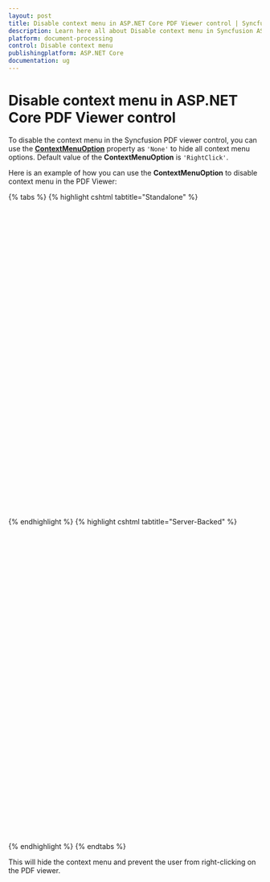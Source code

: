 ```yaml
---
layout: post
title: Disable context menu in ASP.NET Core PDF Viewer control | Syncfusion
description: Learn here all about Disable context menu in Syncfusion ASP.NET Core PDF Viewer control of Syncfusion Essential JS 2 and more.
platform: document-processing
control: Disable context menu
publishingplatform: ASP.NET Core
documentation: ug
---
```


# Disable context menu in ASP.NET Core PDF Viewer control

To disable the context menu in the Syncfusion PDF viewer control, you can use the [**ContextMenuOption**](https://help.syncfusion.com/cr/aspnetcore-js2/syncfusion.ej2.pdfviewer.pdfviewer.html#Syncfusion_EJ2_PdfViewer_PdfViewer_ContextMenuOption) property as `'None'` to hide all context menu options. Default value of the **ContextMenuOption** is `'RightClick'`.

Here is an example of how you can use the **ContextMenuOption** to disable context menu in the PDF Viewer:

{% tabs %}
{% highlight cshtml tabtitle="Standalone" %}

<div style="width:100%;height:600px">
    <ejs-pdfviewer id="pdfviewer"
                   style="height:600px"
                   documentPath="https://cdn.syncfusion.com/content/pdf/form-filling-document.pdf"
                   resourceUrl="https://cdn.syncfusion.com/ej2/31.1.17/dist/ej2-pdfviewer-lib"
                   contextMenuOption="None">
    </ejs-pdfviewer>
</div>

{% endhighlight %}
{% highlight cshtml tabtitle="Server-Backed" %}

<div style="width:100%;height:600px">
    <ejs-pdfviewer id="pdfviewer"
                   style="height:600px"
                   documentPath="https://cdn.syncfusion.com/content/pdf/form-filling-document.pdf"
                   serviceUrl="/api/PdfViewer"
                   contextMenuOption="None">
    </ejs-pdfviewer>
</div>

{% endhighlight %}
{% endtabs %}

This will hide the context menu and prevent the user from right-clicking on the PDF viewer.
